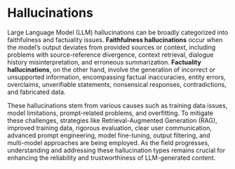 # Hallucinations

Large Language Model (LLM) hallucinations can be broadly categorized into faithfulness and factuality issues. **Faithfulness hallucinations** occur when the model’s output deviates from provided sources or context, including problems with source-reference divergence, context retrieval, dialogue history misinterpretation, and erroneous summarization. **Factuality hallucinations**, on the other hand, involve the generation of incorrect or unsupported information, encompassing factual inaccuracies, entity errors, overclaims, unverifiable statements, nonsensical responses, contradictions, and fabricated data.

These hallucinations stem from various causes such as training data issues, model limitations, prompt-related problems, and overfitting. To mitigate these challenges, strategies like Retrieval-Augmented Generation (RAG), improved training data, rigorous evaluation, clear user communication, advanced prompt engineering, model fine-tuning, output filtering, and multi-model approaches are being employed. As the field progresses, understanding and addressing these hallucination types remains crucial for enhancing the reliability and trustworthiness of LLM-generated content.
